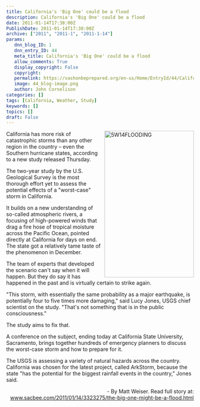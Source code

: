 ```yaml
---
title: California's 'Big One' could be a flood
description: California's 'Big One' could be a flood
date: 2011-01-14T17:38:00Z
PublishDate: 2011-01-14T17:38:00Z
archive: ["2011", "2011-1", "2011-1-14"]
params:
   dnn_blog_ID: 1
   dnn_entry_ID: 44
   meta_title: California's 'Big One' could be a flood
   allow_comments: True
   display_copyright: False
   copyright: 
   permalink: https://vashonbeprepared.org/en-us/Home/EntryId/44/Californias-Big-One-could-be-a-flood
   image: 44_blog-image.png
   author: John Cornelison
categories: []
tags: [California, Weather, Study]
keywords: []
topics: []
draft: False
---
```


<p><img alt="5W14FLOODING" align="right" width="240" height="393" style="margin: 0px 0px 5px 5px; display: inline" src="http://media.sacbee.com/smedia/2011/01/13/21/5W14FLOODING.xlgraphic.prod_affiliate.4.gif" />California has more risk of catastrophic storms than any other region in the country – even the Southern hurricane states, according to a new study released Thursday.</p>
<p>The two-year study by the U.S. Geological Survey is the most thorough effort yet to assess the potential effects of a "worst-case" storm in California.</p>
<p>It builds on a new understanding of so-called atmospheric rivers, a focusing of high-powered winds that drag a fire hose of tropical moisture across the Pacific Ocean, pointed directly at California for days on end. The state got a relatively tame taste of the phenomenon in December.</p>
<p>The team of experts that developed the scenario can't say when it will happen. But they do say it has happened in the past and is virtually certain to strike again.</p>
<p>"This storm, with essentially the same probability as a major earthquake, is potentially four to five times more damaging," said Lucy Jones, USGS chief scientist on the study. "That's not something that is in the public consciousness."</p>
<p>The study aims to fix that.</p>
<p>A conference on the subject, ending today at California State University, Sacramento, brings together hundreds of emergency planners to discuss the worst-case storm and how to prepare for it.</p>
<p>The USGS is assessing a variety of natural hazards across the country. California was chosen for the latest project, called ArkStorm, because the state "has the potential for the biggest rainfall events in the country," Jones said.</p>
<p align="right">- By Matt Weiser. Read full story at: <br />
<a title="http://www.sacbee.com/2011/01/14/3323275/the-big-one-might-be-a-flood.html" href="http://www.sacbee.com/2011/01/14/3323275/the-big-one-might-be-a-flood.html">www.sacbee.com/2011/01/14/3323275/the-big-one-might-be-a-flood.html</a></p>
